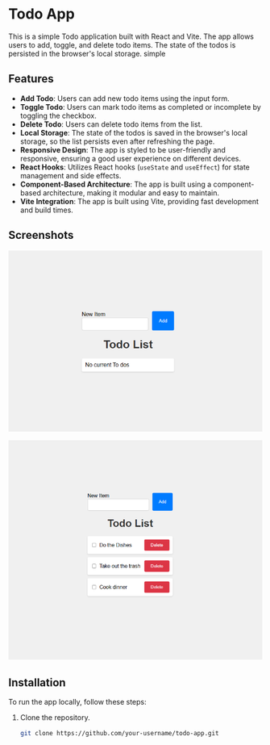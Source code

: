 # Todo App

This is a simple Todo application built with React and Vite. The app allows users to add, toggle, and delete todo items. The state of the todos is persisted in the browser's local storage.
simple 
## Features

- **Add Todo**: Users can add new todo items using the input form.
- **Toggle Todo**: Users can mark todo items as completed or incomplete by toggling the checkbox.
- **Delete Todo**: Users can delete todo items from the list.
- **Local Storage**: The state of the todos is saved in the browser's local storage, so the list persists even after refreshing the page.
- **Responsive Design**: The app is styled to be user-friendly and responsive, ensuring a good user experience on different devices.
- **React Hooks**: Utilizes React hooks (`useState` and `useEffect`) for state management and side effects.
- **Component-Based Architecture**: The app is built using a component-based architecture, making it modular and easy to maintain.
- **Vite Integration**: The app is built using Vite, providing fast development and build times.

## Screenshots

![Screenshot](images/noToDo.png)

![Screenshot](images/Screenshot.png)


## Installation

To run the app locally, follow these steps:

1. Clone the repository.
   ```sh
   git clone https://github.com/your-username/todo-app.git
